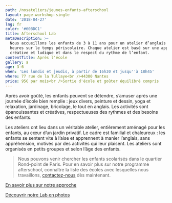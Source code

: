 ```yaml
---
path: /nosateliers/jeunes-enfants-afterschool
layout: page-workshop-single
date: '2018-04-27'
lng: fr
color: '#60BDC1'
title: Afterschool Lab
metaDescription: >-
  Nous accueillons les enfants de 3 à 11 ans pour un atelier d’anglais de 2
  heures sur le temps périscolaire. Chaque atelier est basé sur une approche
  créative et ludique et dans le respect du rythme de l’enfant.  
contentTitle: Après l'école
gallery: a
age: 3-6
when: 'Les lundis et jeudis, à partir de 16h30 et jusqu''à 18h45'
where: 77 rue de la Tullaye<br />44300 Nantes
price: 95€ par mois<br />Sortie d'école et goûter équilibré compris
---
```

Après avoir goûté, les enfants peuvent se détendre, s’amuser après une journée d’école bien remplie : jeux divers, peinture et dessin, yoga et relaxation, jardinage, bricolage, le tout en anglais.  Les activités sont épanouissantes et créatives, respectueuses des rythmes et des besoins des enfants.

Les ateliers ont lieu dans un véritable atelier, entièrement aménagé pour les enfants, au cœur d’un jardin privatif. Le cadre est familial et chaleureux : les enfants se sentent vite à l’aise et apprennent à manier l’anglais, sans appréhension, motivés par des activités qui leur plaisent. Les ateliers sont organisés en petits groupes et selon l’âge des enfants. 

> Nous pouvons venir chercher les enfants scolarisés dans le quartier Rond-point de Paris. Pour en savoir plus sur notre programme afterschool, connaître la liste des écoles avec lesquelles nous travaillons, [contactez-nous](https://llfk.netlify.com/contact) dès maintenant. 

[En savoir plus sur notre approche](https://llfk.netlify.com/pedagogie) 

[Découvrir notre Lab en photos](https://llfk.netlify.com/nosateliers/#lab)
